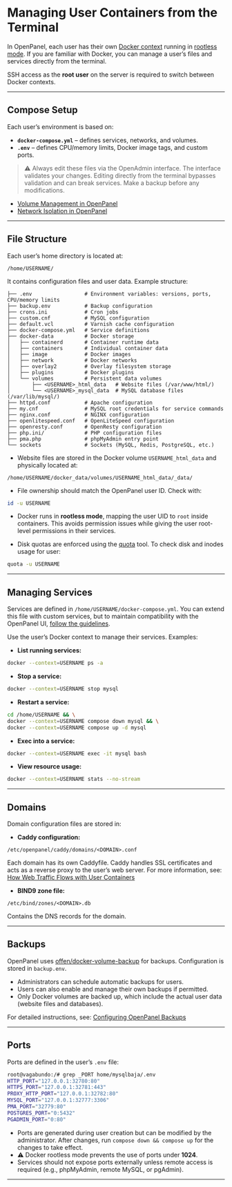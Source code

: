 # Managing User Containers from the Terminal

In OpenPanel, each user has their own [Docker context](https://docs.docker.com/engine/manage-resources/contexts/) running in [rootless mode](https://docs.docker.com/engine/security/rootless/). If you are familiar with Docker, you can manage a user’s files and services directly from the terminal.

SSH access as the **root user** on the server is required to switch between Docker contexts.

---

## Compose Setup

Each user’s environment is based on:

* **`docker-compose.yml`** – defines services, networks, and volumes.
* **`.env`** – defines CPU/memory limits, Docker image tags, and custom ports.

> ⚠️ Always edit these files via the OpenAdmin interface. The interface validates your changes. Editing directly from the terminal bypasses validation and can break services. Make a backup before any modifications.

* [Volume Management in OpenPanel](/docs/articles/docker/volume-management-openpanel/)
* [Network Isolation in OpenPanel](/docs/articles/docker/network-isolation-openpanel/)

---

## File Structure

Each user’s home directory is located at:

```
/home/USERNAME/
```

It contains configuration files and user data. Example structure:

```
├── .env                 # Environment variables: versions, ports, CPU/memory limits
├── backup.env           # Backup configuration
├── crons.ini            # Cron jobs
├── custom.cnf           # MySQL configuration
├── default.vcl          # Varnish cache configuration
├── docker-compose.yml   # Service definitions
├── docker-data          # Docker storage
│   ├── containerd       # Container runtime data
│   ├── containers       # Individual container data
│   ├── image            # Docker images
│   ├── network          # Docker networks
│   ├── overlay2         # Overlay filesystem storage
│   ├── plugins          # Docker plugins
│   └── volumes          # Persistent data volumes
│       ├── <USERNAME>_html_data   # Website files (/var/www/html/)
│       └── <USERNAME>_mysql_data  # MySQL database files (/var/lib/mysql/)
├── httpd.conf           # Apache configuration
├── my.cnf               # MySQL root credentials for service commands
├── nginx.conf           # NGINX configuration
├── openlitespeed.conf   # OpenLiteSpeed configuration
├── openresty.conf       # OpenResty configuration
├── php.ini/             # PHP configuration files
├── pma.php              # phpMyAdmin entry point
└── sockets              # Sockets (MySQL, Redis, PostgreSQL, etc.)
```

* Website files are stored in the Docker volume `USERNAME_html_data` and physically located at:

```
/home/USERNAME/docker_data/volumes/USERNAME_html_data/_data/
```

* File ownership should match the OpenPanel user ID. Check with:

```bash
id -u USERNAME
```

* Docker runs in **rootless mode**, mapping the user UID to `root` inside containers. This avoids permission issues while giving the user root-level permissions in their services.

* Disk quotas are enforced using the [quota](https://linux.die.net/man/2/quotactl) tool. To check disk and inodes usage for user:

```bash
quota -u USERNAME
```

---

## Managing Services

Services are defined in `/home/USERNAME/docker-compose.yml`. You can extend this file with custom services, but to maintain compatibility with the OpenPanel UI, [follow the guidelines](#).

Use the user’s Docker context to manage their services. Examples:

* **List running services:**

```bash
docker --context=USERNAME ps -a
```

* **Stop a service:**

```bash
docker --context=USERNAME stop mysql
```

* **Restart a service:**

```bash
cd /home/USERNAME && \
docker --context=USERNAME compose down mysql && \
docker --context=USERNAME compose up -d mysql
```

* **Exec into a service:**

```bash
docker --context=USERNAME exec -it mysql bash
```

* **View resource usage:**

```bash
docker --context=USERNAME stats --no-stream
```

---

## Domains

Domain configuration files are stored in:

* **Caddy configuration:**
```
/etc/openpanel/caddy/domains/<DOMAIN>.conf
```

Each domain has its own Caddyfile. Caddy handles SSL certificates and acts as a reverse proxy to the user’s web server.
For more information, see: [How Web Traffic Flows with User Containers](https://openpanel.com/docs/articles/docker/how-traffic-flows-in-openpanel/)


* **BIND9 zone file:**
```
/etc/bind/zones/<DOMAIN>.db
```
Contains the DNS records for the domain.

---

## Backups

OpenPanel uses [offen/docker-volume-backup](https://offen.github.io/docker-volume-backup/) for backups. Configuration is stored in `backup.env`.

* Administrators can schedule automatic backups for users.
* Users can also enable and manage their own backups if permitted.
* Only Docker volumes are backed up, which include the actual user data (website files and databases).

For detailed instructions, see: [Configuring OpenPanel Backups](/docs/articles/backups/configuring-backups)

---

## Ports

Ports are defined in the user’s `.env` file:

```bash
root@vagabundo:/# grep _PORT home/mysqlbaja/.env 
HTTP_PORT="127.0.0.1:32780:80"
HTTPS_PORT="127.0.0.1:32781:443"
PROXY_HTTP_PORT="127.0.0.1:32782:80" 
MYSQL_PORT="127.0.0.1:32777:3306"
PMA_PORT="32779:80"
POSTGRES_PORT="0:5432"
PGADMIN_PORT="0:80"
```

* Ports are generated during user creation but can be modified by the administrator. After changes, run `compose down && compose up` for the changes to take effect.
* ⚠️ Docker rootless mode prevents the use of ports under **1024**.
* Services should not expose ports externally unless remote access is required (e.g., phpMyAdmin, remote MySQL, or pgAdmin).

---

